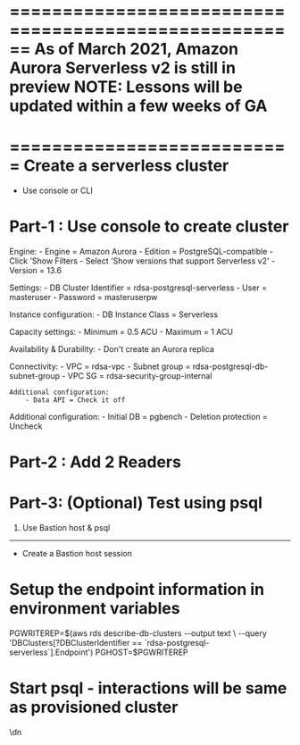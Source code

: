 ======================================================
As of March 2021, 
Amazon Aurora Serverless v2 is still in preview
NOTE: Lessons will be updated within a few weeks of GA
======================================================




===========================
Create a serverless cluster
===========================
* Use console or CLI

Part-1 : Use console to create cluster
======================================

Engine:
    - Engine = Amazon Aurora
    - Edition = PostgreSQL-compatible
    - Click 'Show Filters
        - Select 'Show versions that support Serverless v2'
    - Version = 13.6

Settings:
    - DB Cluster Identifier = rdsa-postgresql-serverless
    - User = masteruser
    - Password = masteruserpw

Instance configuration:
    - DB Instance Class = Serverless

Capacity settings:
    - Minimum = 0.5 ACU
    - Maximum = 1 ACU

Availability & Durability:
    - Don't create an Aurora replica

Connectivity:
    - VPC = rdsa-vpc
    - Subnet group = rdsa-postgresql-db-subnet-group
    - VPC SG = rdsa-security-group-internal

    Additional configuration:
        - Data API = Check it off

Additional configuration:
    - Initial DB = pgbench
    - Deletion protection = Uncheck

Part-2 : Add 2 Readers
======================


Part-3: (Optional) Test using psql
==================================

1. Use Bastion host & psql
--------------------------
* Create a Bastion host session

# Setup the endpoint information in environment variables
PGWRITEREP=$(aws rds describe-db-clusters --output text \
                        --query 'DBClusters[?DBClusterIdentifier == `rdsa-postgresql-serverless`].Endpoint')
PGHOST=$PGWRITEREP

# Start psql - interactions will be same as provisioned cluster
\dn